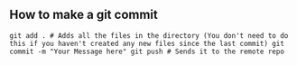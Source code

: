 ## How to make a git commit
`
git add . # Adds all the files in the directory (You don't need to do this if you haven't created any new files since the last commit)
git commit -m "Your Message here"
git push # Sends it to the remote repo
`